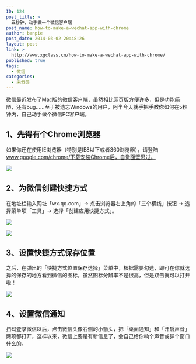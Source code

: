 ```yaml
---
ID: 124
post_title: >
  五秒钟，动手做一个微信客户端
post_name: how-to-make-a-wechat-app-with-chrome
author: banpie
post_date: 2014-03-02 20:48:26
layout: post
link: >
  http://www.xgclass.cn/how-to-make-a-wechat-app-with-chrome/
published: true
tags:
  - 微信
categories:
  - 未分类
---
```

微信最近发布了Mac版的微信客户端，虽然相比网页版方便许多，但是功能简陋，还有bug……至于被遗忘Windows的用户，阿半今天就手把手教你如何在5秒钟内，自己动手做个微信PC客户端。

## 1、先得有个Chrome浏览器

如果你还在使用IE浏览器（特别是IE8以下或者360浏览器），请登陆‎www.google.com/chrome/下载安装Chrome后，自觉面壁思过。

![][1]

## 2、为微信创建快捷方式

在地址栏输入网址「wx.qq.com」-> 点击浏览器右上角的「三个横线」按钮 -> 选择菜单项「工具」-> 选择「创建应用快捷方式」。

![][2]

![][2]

## 3、设置快捷方式保存位置

之后，在弹出的「快捷方式位置保存选择」菜单中，根据需要勾选，即可在你就选择的保存的地方看到微信的图标，虽然图标分辨率不是很高，但是双击就可以打开啦！

![][3]

## 4、设置微信通知

扫码登录微信以后，点击微信头像右侧的小箭头，把「桌面通知」和「开启声音」两项都打开，这样以来，微信上要是有新信息了，会自己给你响个声音或弹个窗口什么的。

![][4]

 [1]: http://mmbiz.qpic.cn/mmbiz/z3T1vlHdIXicupwRFhUuyHicIENGM5rnjyaBtSpbiaHk5uYIoJuGlkhq5ibUOMCqVMj97TPVwDuAYBsKqvkIEbb3Eg/0
 [2]: http://mmbiz.qpic.cn/mmbiz/z3T1vlHdIXicupwRFhUuyHicIENGM5rnjybGtCicyer5PhhpNB5lcTSXbzCL3ic2gRrvHCky158P9RkHQFnOd3QCjA/0
 [3]: http://mmbiz.qpic.cn/mmbiz/z3T1vlHdIXicupwRFhUuyHicIENGM5rnjy6sE8MwTG5fS1VmGSickPgAuhn58C5La1zeYHT6joJsrpwo88O3MmAdw/0
 [4]: http://mmbiz.qpic.cn/mmbiz/z3T1vlHdIXicupwRFhUuyHicIENGM5rnjy5stPTIJIhSw3zEnyUH8NYZnbOh4IM0iawicx69cibl1X58dIecOQvmKTA/0